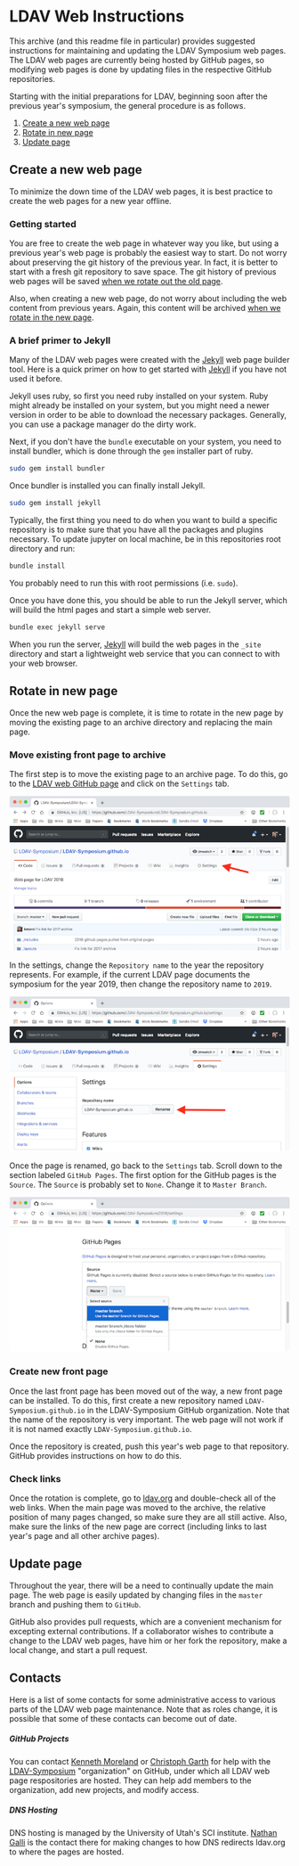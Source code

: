 # LDAV Web Instructions

This archive (and this readme file in particular) provides suggested
instructions for maintaining and updating the LDAV Symposium web pages. The
LDAV web pages are currently being hosted by GitHub pages, so modifying web
pages is done by updating files in the respective GitHub repositories.

Starting with the initial preparations for LDAV, beginning soon after the
previous year's symposium, the general procedure is as follows.

  1. [Create a new web page](#create-a-new-web-page)
  2. [Rotate in new page](#rotate-in-new-page)
  3. [Update page](#update-page)


## Create a new web page

To minimize the down time of the LDAV web pages, it is best practice to
create the web pages for a new year offline.

### Getting started

You are free to create the web page in whatever way you like, but using a
previous year's web page is probably the easiest way to start. Do not worry
about preserving the git history of the previous year. In fact, it is
better to start with a fresh git repository to save space. The git history
of previous web pages will be saved [when we rotate out the old
page](#rotate-in-new-page).

Also, when creating a new web page, do not worry about including the web
content from previous years. Again, this content will be archived [when we
rotate in the new page](#rotate-in-new-page).

### A brief primer to Jekyll

Many of the LDAV web pages were created with the [Jekyll] web page builder
tool. Here is a quick primer on how to get started with [Jekyll] if you
have not used it before.

Jekyll uses ruby, so first you need ruby installed on your system. Ruby
might already be installed on your system, but you might need a newer
version in order to be able to download the necessary packages. Generally,
you can use a package manager do the dirty work.

Next, if you don't have the `bundle` executable on your system, you need to
install bundler, which is done through the `gem` installer part of ruby.

``` sh
sudo gem install bundler
```

Once bundler is installed you can finally install Jekyll.

``` sh
sudo gem install jekyll
```

Typically, the first thing you need to do when you want to build a specific
repository is to make sure that you have all the packages and plugins
necessary. To update jupyter on local machine, be in this repositories root
directory and run:

``` sh
bundle install
```

You probably need to run this with root permissions (i.e. `sudo`).

Once you have done this, you should be able to run the Jekyll server, which
will build the html pages and start a simple web server.

``` sh
bundle exec jekyll serve
```

When you run the server, [Jekyll] will build the web pages in the `_site`
directory and start a lightweight web service that you can connect to with
your web browser.


## Rotate in new page

Once the new web page is complete, it is time to rotate in the new page by
moving the existing page to an archive directory and replacing the main
page.

### Move existing front page to archive

The first step is to move the existing page to an archive page. To do this,
go to the [LDAV web GitHub
page](https://github.com/LDAV-Symposium/LDAV-Symposium.github.io) and click
on the `Settings` tab.

![GitHub Settings tab](images/main-page-settings-tab.png)

In the settings, change the `Repository name` to the year the repository
represents. For example, if the current LDAV page documents the symposium
for the year 2019, then change the repository name to `2019`.

![Change repository name](images/main-page-change-name.png)

Once the page is renamed, go back to the `Settings` tab. Scroll down to the
section labeled `GitHub Pages`. The first option for the GitHub pages is
the `Source`. The `Source` is probably set to `None`. Change it to `Master
Branch`.

![Enable GitHub pages](images/enable-github-pages.png)

### Create new front page

Once the last front page has been moved out of the way, a new front page
can be installed. To do this, first create a new repository named
`LDAV-Symposium.github.io` in the LDAV-Symposium GitHub organization. Note
that the name of the repository is very important. The web page will not
work if it is not named exactly `LDAV-Symposium.github.io`.

Once the repository is created, push this year's web page to that
repository. GitHub provides instructions on how to do this.

### Check links

Once the rotation is complete, go to [ldav.org] and double-check all of the
web links. When the main page was moved to the archive, the relative
position of many pages changed, so make sure they are all still active.
Also, make sure the links of the new page are correct (including links to
last year's page and all other archive pages).


## Update page

Throughout the year, there will be a need to continually update the main
page. The web page is easily updated by changing files in the `master`
branch and pushing them to `GitHub`.

GitHub also provides pull requests, which are a convenient mechanism for
excepting external contributions. If a collaborator wishes to contribute a
change to the LDAV web pages, have him or her fork the repository, make a
local change, and start a pull request.


## Contacts

Here is a list of some contacts for some administrative access to various
parts of the LDAV web page maintenance. Note that as roles change, it is
possible that some of these contacts can become out of date.

##### GitHub Projects

You can contact [Kenneth Moreland] or [Christoph Garth] for help with the
[LDAV-Symposium] "organization" on GitHub, under which all LDAV web page
respositories are hosted. They can help add members to the organization,
add new projects, and modify access.

##### DNS Hosting

DNS hosting is managed by the University of Utah's SCI institute. [Nathan
Galli] is the contact there for making changes to how DNS redirects
ldav.org to where the pages are hosted.


[Christoph Garth]: mailto:garth@cs.uni-kl.de
[Kenneth Moreland]: mailto:kmorel@sandia.gov
[Nathan Galli]: mailto:nathang@sci.utah.edu


[Jekyll]: https://jekyllrb.com/
[ldav.org]: http://ldav.org/
[LDAV-Symposium]: https://github.com/LDAV-Symposium
